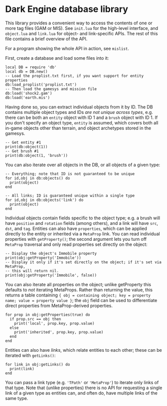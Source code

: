 # Dark Engine database library

This library provides a convenient way to access the contents of one or more
tag files (GAM or MIS). See `init.lua` for the high-level interface, and
`object.lua` and `link.lua` for object- and link-specific APIs. The rest of this
file contains a brief overview of the API.

For a program showing the whole API in action, see `mislist`.

First, create a database and load some files into it:

    local DB = require 'db'
    local db = DB.new()
    -- Load the proplist.txt first, if you want support for entity properties
    db:load_proplist('proplist.txt')
    -- Then load the gamesys and mission file
    db:load('shock2.gam')
    db:load('earth.mis')

Having done so, you can extract individual objects from it by ID. The DB contains
multiple object types and IDs *are not unique across types*, e.g. there can be both
an `entity` object with ID 1 and a `brush` object with ID 1. If you don't specify
an object type, `entity` is assumed, which covers both all in-game objects other
than terrain, and object archetypes stored in the gamesys.

    -- Get entity #1
    print(db:object(1))
    -- Get brush #1
    print(db:object(1, 'brush'))

You can also iterate over all objects in the DB, or all objects of a given type:

    -- Everything; note that ID is not guaranteed to be unique
    for id,obj in db:objects() do
      print(object)
    end

    -- All links; ID is guaranteed unique within a single type
    for id,obj in db:objects('link') do
      print(object)
    end

Individual objects contain fields specific to the object type; e.g. a brush will
have `position` and `rotation` fields (among others), and a link will have `src`,
`dst`, and `tag`. Entities can also have `properties`, which can be applied directly
to the entity or inherited via a `MetaProp` link. You can read individual properties
with `getProperty()`; the second argument lets you turn off `MetaProp` traversal
and only read properties set directly on the object:

    -- Display the object's Immobile property
    print(obj:getProperty('Immobile'))
    -- Display it only if it's set directly on the object; if it's set via MetaProp,
    -- this will return nil.
    print(obj:getProperty('Immobile', false))

You can also iterate all properties on the object; unlike getProperty this defaults
to *not* iterating MetaProps. Rather than returning the value, this returns a table
containing `{ obj = containing object; key = property name; value = property value }`;
the `obj` field can be used to differentiate direct properties from MetaProp-derived
properties.

    for prop in obj:getProperties(true) do
      if prop.src == obj then
        print('local', prop.key, prop.value)
      else
        print('inherited', prop.key, prop.value)
      end
    end

Entities can also have *links*, which relate entities to each other; these can be
iterated with `getLinks()`:

    for link in obj:getLinks() do
      print(link)
    end

You can pass a link type (e.g. `'TPath'` or `'MetaProp'`) to iterate only links
of that type. Note that (unlike properties) there is no API for requesting a single
link of a given type as entities can, and often do, have multiple links of the same
type.
